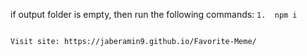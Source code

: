 if output folder is empty, then run the following commands:
```1.  npm i ``` 
 ```2. npm run build 

Visit site: https://jaberamin9.github.io/Favorite-Meme/
